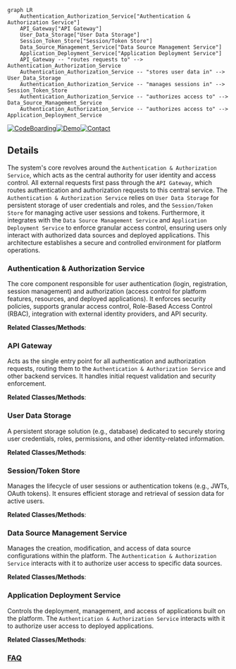 ```mermaid
graph LR
    Authentication_Authorization_Service["Authentication & Authorization Service"]
    API_Gateway["API Gateway"]
    User_Data_Storage["User Data Storage"]
    Session_Token_Store["Session/Token Store"]
    Data_Source_Management_Service["Data Source Management Service"]
    Application_Deployment_Service["Application Deployment Service"]
    API_Gateway -- "routes requests to" --> Authentication_Authorization_Service
    Authentication_Authorization_Service -- "stores user data in" --> User_Data_Storage
    Authentication_Authorization_Service -- "manages sessions in" --> Session_Token_Store
    Authentication_Authorization_Service -- "authorizes access to" --> Data_Source_Management_Service
    Authentication_Authorization_Service -- "authorizes access to" --> Application_Deployment_Service
```

[![CodeBoarding](https://img.shields.io/badge/Generated%20by-CodeBoarding-9cf?style=flat-square)](https://github.com/CodeBoarding/GeneratedOnBoardings)[![Demo](https://img.shields.io/badge/Try%20our-Demo-blue?style=flat-square)](https://www.codeboarding.org/demo)[![Contact](https://img.shields.io/badge/Contact%20us%20-%20contact@codeboarding.org-lightgrey?style=flat-square)](mailto:contact@codeboarding.org)

## Details

The system's core revolves around the `Authentication & Authorization Service`, which acts as the central authority for user identity and access control. All external requests first pass through the `API Gateway`, which routes authentication and authorization requests to this central service. The `Authentication & Authorization Service` relies on `User Data Storage` for persistent storage of user credentials and roles, and the `Session/Token Store` for managing active user sessions and tokens. Furthermore, it integrates with the `Data Source Management Service` and `Application Deployment Service` to enforce granular access control, ensuring users only interact with authorized data sources and deployed applications. This architecture establishes a secure and controlled environment for platform operations.

### Authentication & Authorization Service
The core component responsible for user authentication (login, registration, session management) and authorization (access control for platform features, resources, and deployed applications). It enforces security policies, supports granular access control, Role-Based Access Control (RBAC), integration with external identity providers, and API security.


**Related Classes/Methods**:



### API Gateway
Acts as the single entry point for all authentication and authorization requests, routing them to the `Authentication & Authorization Service` and other backend services. It handles initial request validation and security enforcement.


**Related Classes/Methods**:



### User Data Storage
A persistent storage solution (e.g., database) dedicated to securely storing user credentials, roles, permissions, and other identity-related information.


**Related Classes/Methods**:



### Session/Token Store
Manages the lifecycle of user sessions or authentication tokens (e.g., JWTs, OAuth tokens). It ensures efficient storage and retrieval of session data for active users.


**Related Classes/Methods**:



### Data Source Management Service
Manages the creation, modification, and access of data source configurations within the platform. The `Authentication & Authorization Service` interacts with it to authorize user access to specific data sources.


**Related Classes/Methods**:



### Application Deployment Service
Controls the deployment, management, and access of applications built on the platform. The `Authentication & Authorization Service` interacts with it to authorize user access to deployed applications.


**Related Classes/Methods**:





### [FAQ](https://github.com/CodeBoarding/GeneratedOnBoardings/tree/main?tab=readme-ov-file#faq)